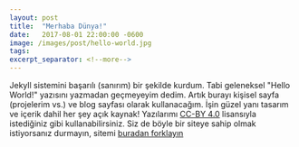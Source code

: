 ```yaml
---
layout: post
title:  "Merhaba Dünya!"
date:   2017-08-01 22:00:00 -0600
image: /images/post/hello-world.jpg
tags: 
excerpt_separator: <!--more-->
---
```


Jekyll sistemini başarılı (sanırım) bir şekilde kurdum. Tabi geleneksel "Hello World!" yazısını yazmadan geçmeyeyim dedim. Artık burayı kişisel sayfa (projelerim vs.) ve blog sayfası olarak kullanacağım. <!--more--> İşin güzel yanı tasarım ve içerik dahil her şey açık kaynak! Yazılarımı [CC-BY 4.0](https://creativecommons.org/licenses/by/4.0/) lisansıyla istediğiniz gibi kullanabilirsiniz. Siz de böyle bir siteye sahip olmak istiyorsanız durmayın, sitemi [buradan forklayın](https://github.com/BekirUzun/bekiruzun.github.io)